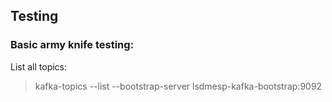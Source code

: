 ## Testing

### Basic army knife testing:

List all topics:

> kafka-topics --list --bootstrap-server lsdmesp-kafka-bootstrap:9092
